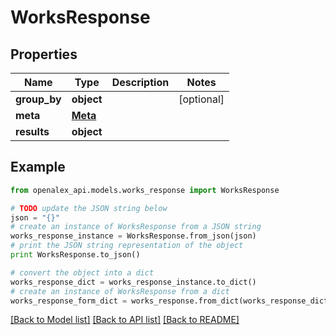 # WorksResponse


## Properties

Name | Type | Description | Notes
------------ | ------------- | ------------- | -------------
**group_by** | **object** |  | [optional] 
**meta** | [**Meta**](Meta.md) |  | 
**results** | **object** |  | 

## Example

```python
from openalex_api.models.works_response import WorksResponse

# TODO update the JSON string below
json = "{}"
# create an instance of WorksResponse from a JSON string
works_response_instance = WorksResponse.from_json(json)
# print the JSON string representation of the object
print WorksResponse.to_json()

# convert the object into a dict
works_response_dict = works_response_instance.to_dict()
# create an instance of WorksResponse from a dict
works_response_form_dict = works_response.from_dict(works_response_dict)
```
[[Back to Model list]](../README.md#documentation-for-models) [[Back to API list]](../README.md#documentation-for-api-endpoints) [[Back to README]](../README.md)


